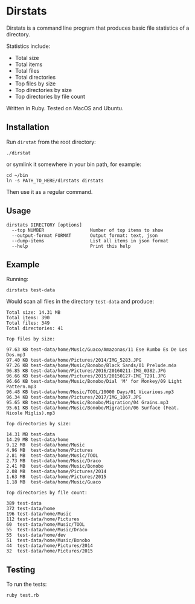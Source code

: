 # Dirstats

Dirstats is a command line program that produces basic file statistics of a directory.

Statistics include:

- Total size
- Total items
- Total files
- Total directories
- Top files by size
- Top directories by size
- Top directories by file count

Written in Ruby. Tested on MacOS and Ubuntu.

## Installation

Run `dirstat` from the root directory:

    ./dirstat

or symlink it somewhere in your bin path, for example:

    cd ~/bin
    ln -s PATH_TO_HERE/dirstats dirstats

Then use it as a regular command.
  
## Usage

    dirstats DIRECTORY [options]
      --top NUMBER                 Number of top items to show
      --output-format FORMAT       Output format: text, json
      --dump-items                 List all items in json format
      --help                       Print this help

## Example

Running:

    dirstats test-data

Would scan all files in the directory `test-data` and produce:

    Total size: 14.31 MB
    Total items: 390
    Total files: 349
    Total directories: 41
    
    Top files by size:
    
    97.63 KB test-data/home/Music/Guaco/Amazonas/11 Ese Rumbo Es De Los Dos.mp3
    97.40 KB test-data/home/Pictures/2014/IMG_5283.JPG
    97.26 KB test-data/home/Music/Bonobo/Black Sands/01 Prelude.m4a
    96.85 KB test-data/home/Pictures/2016/20160211-IMG_0382.JPG
    96.66 KB test-data/home/Pictures/2015/20150127-IMG_7291.JPG
    96.66 KB test-data/home/Music/Bonobo/Dial 'M' for Monkey/09 Light Pattern.mp3
    96.48 KB test-data/home/Music/TOOL/10000 Days/01 Vicarious.mp3
    96.34 KB test-data/home/Pictures/2017/IMG_1067.JPG
    95.65 KB test-data/home/Music/Bonobo/Migration/04 Grains.mp3
    95.61 KB test-data/home/Music/Bonobo/Migration/06 Surface (Feat. Nicole Miglis).mp3
    
    Top directories by size:
    
    14.31 MB test-data
    14.29 MB test-data/home
    9.12 MB  test-data/home/Music
    4.96 MB  test-data/home/Pictures
    2.81 MB  test-data/home/Music/TOOL
    2.73 MB  test-data/home/Music/Draco
    2.41 MB  test-data/home/Music/Bonobo
    2.08 MB  test-data/home/Pictures/2014
    1.63 MB  test-data/home/Pictures/2015
    1.18 MB  test-data/home/Music/Guaco
    
    Top directories by file count:
    
    389 test-data
    372 test-data/home
    196 test-data/home/Music
    112 test-data/home/Pictures
    60  test-data/home/Music/TOOL
    55  test-data/home/Music/Draco
    55  test-data/home/dev
    51  test-data/home/Music/Bonobo
    44  test-data/home/Pictures/2014
    32  test-data/home/Pictures/2015

## Testing

To run the tests:

    ruby test.rb
